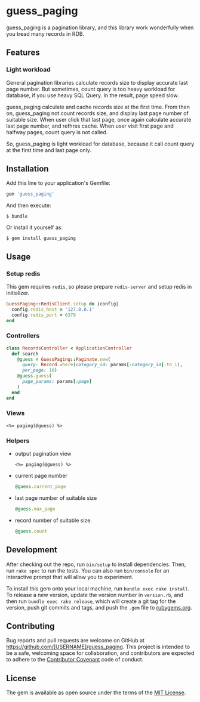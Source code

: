 # guess_paging

guess_paging is a pagination library, and this library work wonderfully when you tread many records in RDB.

## Features
### Light workload
General pagination libraries calculate records size to display accurate last page number. But sometimes, count query is too heavy workload for database, if you use heavy SQL Query. In the result, page speed slow.

guess_paging calculate and cache records size at the first time. From then on, guess_paging not count records size, and display last page number of suitable size. When user click that last page, once again calculate accurate last page number, and refhres cache.
When user visit first page and halfway pages, count query is not called.

So, guess_paging is light workload for database, because it call count query at the first time and last page only.

## Installation

Add this line to your application's Gemfile:

```ruby
gem 'guess_paging'
```

And then execute:

    $ bundle

Or install it yourself as:

    $ gem install guess_paging

## Usage

### Setup redis
This gem requires `redis`, so please prepare `redis-server` and setup redis in initializer.

```ruby
GuessPaging::RedisClient.setup do |config|
  config.redis_host = '127.0.0.1'
  config.redis_port = 6379
end
```

### Controllers
```ruby
class RecordsController < ApplicationController
  def search
    @guess = GuessPaging::Paginate.new(
      query: Record.where(category_id: params[:category_id].to_i),
      per_page: 10)
    @guess.guess(
      page_params: params[:page]
    )
  end
end
```

### Views
```erb
<%= paging(@guess) %>
```

### Helpers
- output pagination view
  
  ```erb
  <%= paging(@guess) %>
  ```
- current page number
  
  ```ruby
  @guess.current_page
  ```

- last page number of suitable size
  
  ```ruby
  @guess.max_page
  ```

- record number of suitable size.
  
  ```ruby
  @guess.count
  ```

## Development

After checking out the repo, run `bin/setup` to install dependencies. Then, run `rake spec` to run the tests. You can also run `bin/console` for an interactive prompt that will allow you to experiment.

To install this gem onto your local machine, run `bundle exec rake install`. To release a new version, update the version number in `version.rb`, and then run `bundle exec rake release`, which will create a git tag for the version, push git commits and tags, and push the `.gem` file to [rubygems.org](https://rubygems.org).

## Contributing

Bug reports and pull requests are welcome on GitHub at https://github.com/[USERNAME]/guess_paging. This project is intended to be a safe, welcoming space for collaboration, and contributors are expected to adhere to the [Contributor Covenant](http://contributor-covenant.org) code of conduct.


## License

The gem is available as open source under the terms of the [MIT License](http://opensource.org/licenses/MIT).

